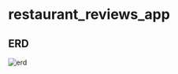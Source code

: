 # restaurant_reviews_app

## ERD

![erd](https://raw.githubusercontent.com/SEI-R-6-21/u2_restaurant_reviews_app/701581a18063f6f92e0a89048c943ff08371d3ec/photos/erd.png?token=AVV33THSF73BNORNNHSHYUDC5CNYU)
